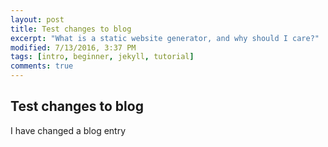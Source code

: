 ```yaml
---
layout: post
title: Test changes to blog
excerpt: "What is a static website generator, and why should I care?"
modified: 7/13/2016, 3:37 PM
tags: [intro, beginner, jekyll, tutorial]
comments: true
---
```



## Test changes to blog
I have changed a blog entry
